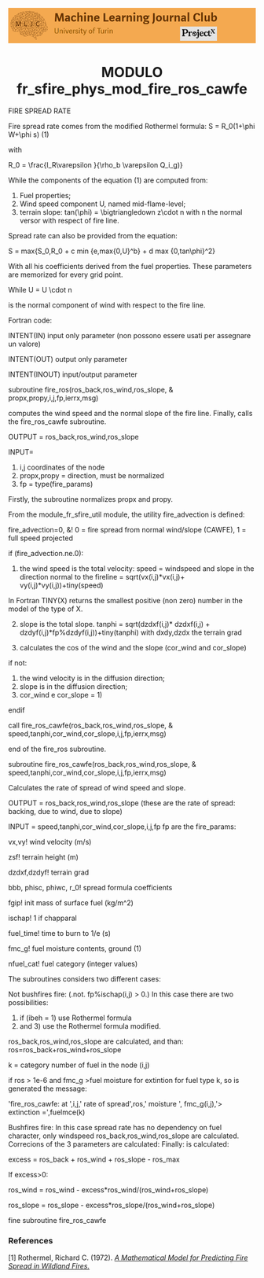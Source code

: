 ![Logo](/Support_Materials/Assets/Logo_MLJC.png)
<h1 align="center">
  MODULO fr_sfire_phys_mod_fire_ros_cawfe
</h1>


FIRE SPREAD RATE

Fire spread rate comes from the modified Rothermel formula:
S = R_0(1+\phi W+\phi s)  (1)

with

R_0 = \frac{I_R\varepsilon }{\rho_b \varepsilon Q_i_g)}

While the components of the equation (1) are computed from:
1) Fuel properties;
2) Wind speed component U, named mid-flame-level;
3) terrain slope: 
tan(\phi) = \bigtriangledown z\cdot n 
with n the normal versor with respect of fire line.

Spread rate can also be provided from the equation:

S = max{S_0,R_0 + c min {e,max{0,U}^b} + d max {0,tan\phi}^2}

With all his coefficients derived from the fuel properties. These parameters are memorized for every grid point.

While 
U = U \cdot n

is the normal component of wind with respect to the fire line.

Fortran code:

INTENT(IN) input only parameter (non possono essere usati per assegnare un valore)

INTENT(OUT) output only parameter

INTENT(INOUT) input/output parameter

subroutine fire_ros(ros_back,ros_wind,ros_slope, & propx,propy,i,j,fp,ierrx,msg)

computes the wind speed and the normal slope of the fire line. Finally, calls the fire_ros_cawfe subroutine.

OUTPUT = ros_back,ros_wind,ros_slope

INPUT=

1) i,j coordinates of the node
2) propx,propy = direction, must be normalized
3) fp = type(fire_params)

Firstly, the subroutine normalizes propx and propy.

From the module_fr_sfire_util module, the utility fire_advection is defined:

fire_advection=0, &! 0 = fire spread from normal wind/slope (CAWFE), 1 = full speed projected

if (fire_advection.ne.0):

1) the wind speed is the total velocity:
speed = windspeed and slope in the direction normal to the fireline
= sqrt(vx(i,j)*vx(i,j)+ vy(i,j)*vy(i,j))+tiny(speed)

In Fortran TINY(X) returns the smallest positive (non zero) number in the model of the type of X.

2) slope is the total slope.
tanphi = sqrt(dzdxf(i,j)* dzdxf(i,j) + dzdyf(i,j)*fp%dzdyf(i,j))+tiny(tanphi)
with dxdy,dzdx the terrain grad

3) calculates the cos of the wind and the slope (cor_wind and cor_slope)

if not:

1) the wind velocity is in the diffusion direction;
2) slope is in the diffusion direction;
3) cor_wind e cor_slope = 1)

endif

call fire_ros_cawfe(ros_back,ros_wind,ros_slope, & speed,tanphi,cor_wind,cor_slope,i,j,fp,ierrx,msg)

end of the fire_ros subroutine.


subroutine fire_ros_cawfe(ros_back,ros_wind,ros_slope, & speed,tanphi,cor_wind,cor_slope,i,j,fp,ierrx,msg)

Calculates the rate of spread of wind speed and slope.

OUTPUT = ros_back,ros_wind,ros_slope (these are the rate of spread: backing, due to wind, due to slope)

INPUT = speed,tanphi,cor_wind,cor_slope,i,j,fp
fp are the fire_params:

vx,vy! wind velocity (m/s)

zsf! terrain height (m)

dzdxf,dzdyf! terrain grad


bbb, phisc, phiwc, r_0! spread formula coefficients

fgip! init mass of surface fuel (kg/m^2)

ischap! 1 if chapparal

fuel_time! time to burn to 1/e (s)

fmc_g! fuel moisture contents, ground (1)

nfuel_cat! fuel category (integer values)

The subroutines considers two different cases:

Not bushfires fire: (.not. fp%ischap(i,j) > 0.)
In this case there are two possibilities:
1) if (ibeh = 1) use Rothermel formula
2) and 3) use the Rothermel formula modified.

ros_back,ros_wind,ros_slope are calculated, and than:
ros=ros_back+ros_wind+ros_slope

k = category number of fuel in the node (i,j)

if ros > 1e-6 and fmc_g >fuel moisture for extintion for fuel type k, so is generated the message:

'fire_ros_cawfe: at ',i,j,' rate of spread',ros,' moisture ', fmc_g(i,j),'> extinction =',fuelmce(k)

Bushfires fire:
In this case spread rate has no dependency on fuel character, only windspeed
ros_back,ros_wind,ros_slope are calculated.
Correcions of the 3 parameters are calculated:
Finally: is calculated:

excess = ros_back + ros_wind + ros_slope - ros_max

If excess>0:

ros_wind = ros_wind - excess*ros_wind/(ros_wind+ros_slope)

ros_slope = ros_slope - excess*ros_slope/(ros_wind+ros_slope)

fine subroutine fire_ros_cawfe

###  References
<a id="1">[1]</a>
Rothermel, Richard C. (1972).
[_A Mathematical Model for Predicting Fire
Spread in Wildland Fires._](http://www.treesearch.fs.fed.us/pubs/32533)


